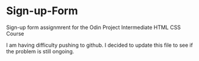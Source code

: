 # Sign-up-Form
Sign-up form assignmrent for the Odin Project Intermediate HTML CSS Course
 

I am having difficulty pushing to github. I decided to update this file to see if the problem is still ongoing.
